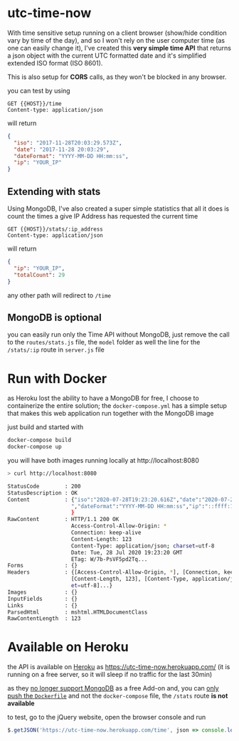 # utc-time-now

With time sensitive setup running on a client browser (show/hide condition vary by time of the day), and so I won't rely on the user computer time (as one can easily change it), I've created this **very simple time API** that returns a json object with the current UTC formatted date and it's simplified extended ISO format (ISO 8601).

This is also setup for **CORS** calls, as they won't be blocked in any browser.

you can test by using

```text
GET {{HOST}}/time
Content-type: application/json
```

will return

```json
{
  "iso": "2017-11-28T20:03:29.573Z",
  "date": "2017-11-28 20:03:29",
  "dateFormat": "YYYY-MM-DD HH:mm:ss",
  "ip": "YOUR_IP"
}
```

## Extending with stats

Using MongoDB, I've also created a super simple statistics that all it does is count the times a give IP Address has requested the current time

```text
GET {{HOST}}/stats/:ip_address
Content-type: application/json
```

will return

```json
{
  "ip": "YOUR_IP",
  "totalCount": 29
}
```

any other path will redirect to `/time`

## MongoDB is optional

you can easily run only the Time API without MongoDB, just remove the call to the `routes/stats.js` file, the `model` folder as well the line for the `/stats/:ip` route in `server.js` file

# Run with Docker

as Heroku lost the ability to have a MongoDB for free, I choose to containerize the entire solution; the `docker-compose.yml` has a simple setup that makes this web application run together with the MongoDB image

just build and started with

```bash
docker-compose build
docker-compose up
```

you will have both images running locally at http://localhost:8080

```bash
> curl http://localhost:8080

StatusCode        : 200
StatusDescription : OK
Content           : {"iso":"2020-07-28T19:23:20.616Z","date":"2020-07-28 19:23:20 
                    ","dateFormat":"YYYY-MM-DD HH:mm:ss","ip":"::ffff:172.19.0.1" 
                    }
RawContent        : HTTP/1.1 200 OK
                    Access-Control-Allow-Origin: *
                    Connection: keep-alive
                    Content-Length: 123
                    Content-Type: application/json; charset=utf-8
                    Date: Tue, 28 Jul 2020 19:23:20 GMT
                    ETag: W/7b-PsVF5pd2Tq...
Forms             : {}
Headers           : {[Access-Control-Allow-Origin, *], [Connection, keep-alive], 
                    [Content-Length, 123], [Content-Type, application/json; chars 
                    et=utf-8]...}
Images            : {}
InputFields       : {}
Links             : {}
ParsedHtml        : mshtml.HTMLDocumentClass
RawContentLength  : 123
```

# Available on Heroku

the API is available on [Heroku](https://heroku.com) as https://utc-time-now.herokuapp.com/ (it is running on a free server, so it will sleep if no traffic for the last 30min)

as they [no longer support MongoDB](https://devcenter.heroku.com/changelog-items/1823) as a free Add-on and, you can [only push the `Dockerfile`](https://devcenter.heroku.com/articles/local-development-with-docker-compose) and not the `docker-compose` file, the `/stats` route **is not available**

to test, go to the jQuery website, open the browser console and run

```javascript
$.getJSON('https://utc-time-now.herokuapp.com/time', json => console.log(json))
```
